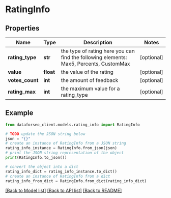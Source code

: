 # RatingInfo


## Properties

Name | Type | Description | Notes
------------ | ------------- | ------------- | -------------
**rating_type** | **str** | the type of rating here you can find the following elements: Max5, Percents, CustomMax | [optional] 
**value** | **float** | the value of the rating | [optional] 
**votes_count** | **int** | the amount of feedback | [optional] 
**rating_max** | **int** | the maximum value for a rating_type | [optional] 

## Example

```python
from dataforseo_client.models.rating_info import RatingInfo

# TODO update the JSON string below
json = "{}"
# create an instance of RatingInfo from a JSON string
rating_info_instance = RatingInfo.from_json(json)
# print the JSON string representation of the object
print(RatingInfo.to_json())

# convert the object into a dict
rating_info_dict = rating_info_instance.to_dict()
# create an instance of RatingInfo from a dict
rating_info_from_dict = RatingInfo.from_dict(rating_info_dict)
```
[[Back to Model list]](../README.md#documentation-for-models) [[Back to API list]](../README.md#documentation-for-api-endpoints) [[Back to README]](../README.md)



